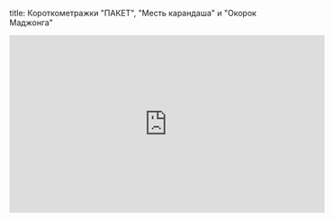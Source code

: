 title: Короткометражки "ПАКЕТ", "Месть карандаша" и "Окорок Маджонга"

<iframe width="560" height="315" src="https://www.youtube.com/embed/o63WxqY14sY" title="YouTube video player" frameborder="0" allow="accelerometer; autoplay; clipboard-write; encrypted-media; gyroscope; picture-in-picture" allowfullscreen></iframe>
